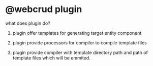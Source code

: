 # @webcrud plugin
what does plugin do?
1. plugin offer templates for generating target entity component

2. plugin provide processors for compiler to compile template files

3. plugin provide compiler with template directory path and path of template files which will be emmited.